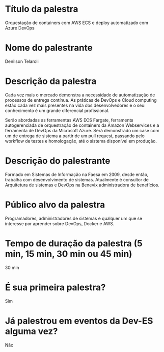 # Título da palestra

Orquestação de containers com AWS ECS e deploy automatizado com Azure DevOps

# Nome do palestrante

Denilson Telaroli

# Descrição da palestra

Cada vez mais o mercado demonstra a necessidade de automatização de processos de entrega contínua. As práticas de DevOps e Cloud computing estão cada vez mais presentes na vida dos desenvolvedores e o seu conhecimento é um grande diferencial profissional.

Serão abordadas as ferramentas AWS ECS Fargate, ferramenta autogerenciada de orquestração de containers da Amazon Webservices e a ferramenta de DevOps da Microsoft Azure. Será demonstrado um case com um de entrega de sistema a partir de um pull request, passando pelo workflow de testes e homologação, até o sistema disponível em produção.

# Descrição do palestrante

Formado em Sistemas de Informação na Faesa em 2009, desde então, trabalha com desenvolvimento de sistemas. Atualmente é consultor de Arquitetura de sistemas e DevOps na Benevix administradora de benefícios.

# Público alvo da palestra

Programadores, administradores de sistemas e qualquer um que se interesse por aprender sobre DevOps, Docker e AWS.

# Tempo de duração da palestra (5 min, 15 min, 30 min ou 45 min)

30 min

# É sua primeira palestra?

Sim

# Já palestrou em eventos da Dev-ES alguma vez?

Não

